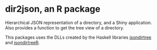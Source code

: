 # dir2json, an R package

Hierarchical JSON representation of a directory, and a Shiny application. 
Also provides a function to get the tree view of a directory.

This packages uses the DLLs created by the Haskell libraries [jsondirtree](https://github.com/stla/jsondirtree) and [jsondirtreeR](https://github.com/stla/jsondirtreeR).
